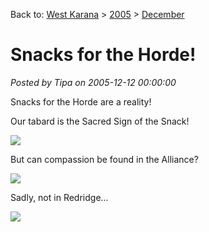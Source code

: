 Back to: [West Karana](/posts/westkarana.md) > [2005](/posts/2005/westkarana.md) > [December](./westkarana.md)
# Snacks for the Horde!

*Posted by Tipa on 2005-12-12 00:00:00*

Snacks for the Horde are a reality!

Our tabard is the Sacred Sign of the Snack!

![](../../../images/headsnack.jpg)

But can compassion be found in the Alliance?

![](../../../images/snacks1.jpg)

Sadly, not in Redridge...

![](../../../images/snacks2.jpg)
